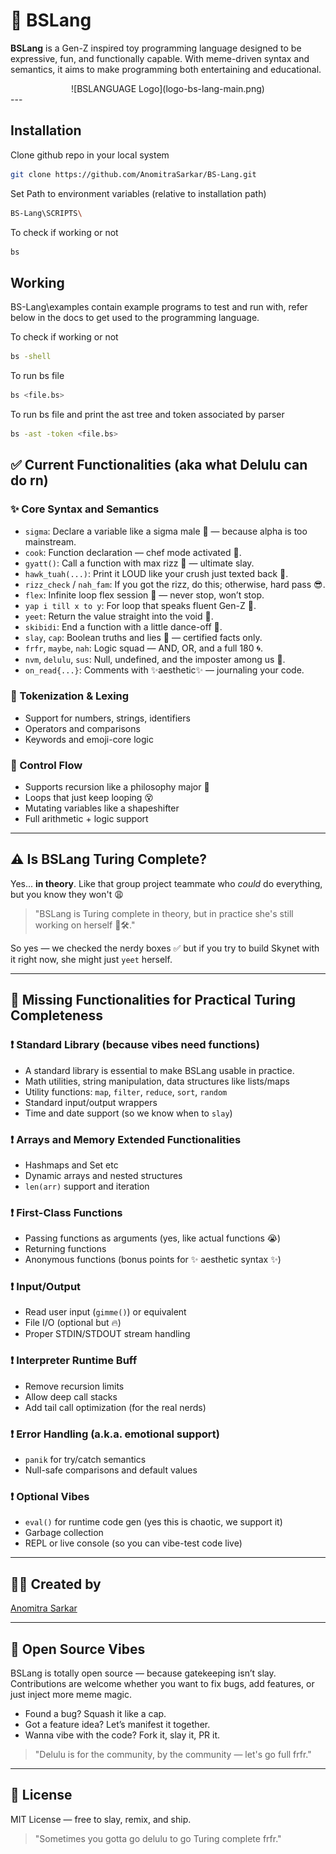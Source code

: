 # 📜 BSLang

**BSLang** is a Gen-Z inspired toy programming language designed to be expressive, fun, and functionally capable. With meme-driven syntax and semantics, it aims to make programming both entertaining and educational.

<center>
![BSLANGUAGE Logo](logo-bs-lang-main.png)
</center>
---

## Installation

Clone github repo in your local system

```bash
git clone https://github.com/AnomitraSarkar/BS-Lang.git
```

Set Path to environment variables (relative to installation path)

```bash
BS-Lang\SCRIPTS\
```

To check if working or not

```bash
bs
```

## Working

BS-Lang\examples contain example programs to test and run with, refer below in the docs to get used to the programming language.

To check if working or not

```bash
bs -shell
```

To run bs file

```bash
bs <file.bs>
```

To run bs file and print the ast tree and token associated by parser

```bash
bs -ast -token <file.bs>
```

## ✅ Current Functionalities (aka what Delulu can do rn)

### ✨ Core Syntax and Semantics

- `sigma`: Declare a variable like a sigma male 🧠 — because alpha is too mainstream.
- `cook`: Function declaration — chef mode activated 🍳.
- `gyatt()`: Call a function with max rizz 👑 — ultimate slay.
- `hawk_tuah(...)`: Print it LOUD like your crush just texted back 📢.
- `rizz_check` / `nah_fam`: If you got the rizz, do this; otherwise, hard pass 😎.
- `flex`: Infinite loop flex session 💪 — never stop, won’t stop.
- `yap i till x to y`: For loop that speaks fluent Gen-Z 🧢.
- `yeet`: Return the value straight into the void 🚀.
- `skibidi`: End a function with a little dance-off 🎤.
- `slay`, `cap`: Boolean truths and lies 💅 — certified facts only.
- `frfr`, `maybe`, `nah`: Logic squad — AND, OR, and a full 180 🌀.
- `nvm`, `delulu`, `sus`: Null, undefined, and the imposter among us 🤨.
- `on_read{...}`: Comments with ✨aesthetic✨ — journaling your code.

### 🧠 Tokenization & Lexing

- Support for numbers, strings, identifiers
- Operators and comparisons
- Keywords and emoji-core logic

### 🔁 Control Flow

- Supports recursion like a philosophy major 🤯
- Loops that just keep looping 😵
- Mutating variables like a shapeshifter
- Full arithmetic + logic support

---

## ⚠️ Is BSLang Turing Complete?

Yes... **in theory**. Like that group project teammate who _could_ do everything, but you know they won't 😩

> "BSLang is Turing complete in theory, but in practice she's still working on herself 💅🛠️."

So yes — we checked the nerdy boxes ✅ but if you try to build Skynet with it right now, she might just `yeet` herself.

---

## 🔧 Missing Functionalities for Practical Turing Completeness

### ❗ Standard Library (because vibes need functions)

- A standard library is essential to make BSLang usable in practice.
- Math utilities, string manipulation, data structures like lists/maps
- Utility functions: `map`, `filter`, `reduce`, `sort`, `random`
- Standard input/output wrappers
- Time and date support (so we know when to `slay`)

### ❗ Arrays and Memory Extended Functionalities

- Hashmaps and Set etc
- Dynamic arrays and nested structures
- `len(arr)` support and iteration

### ❗ First-Class Functions

- Passing functions as arguments (yes, like actual functions 😭)
- Returning functions
- Anonymous functions (bonus points for ✨ aesthetic syntax ✨)

### ❗ Input/Output

- Read user input (`gimme()`) or equivalent
- File I/O (optional but 🔥)
- Proper STDIN/STDOUT stream handling

### ❗ Interpreter Runtime Buff

- Remove recursion limits
- Allow deep call stacks
- Add tail call optimization (for the real nerds)

### ❗ Error Handling (a.k.a. emotional support)

- `panik` for try/catch semantics
- Null-safe comparisons and default values

### ❗ Optional Vibes

- `eval()` for runtime code gen (yes this is chaotic, we support it)
- Garbage collection
- REPL or live console (so you can vibe-test code live)

---

## 👨‍💻 Created by

[Anomitra Sarkar](https://github.com/AnomitraSarkar)

---

## 🤝 Open Source Vibes

BSLang is totally open source — because gatekeeping isn’t slay. Contributions are welcome whether you want to fix bugs, add features, or just inject more meme magic.

- Found a bug? Squash it like a cap.
- Got a feature idea? Let’s manifest it together.
- Wanna vibe with the code? Fork it, slay it, PR it.

> "Delulu is for the community, by the community — let's go full frfr."

---

## 📄 License

MIT License — free to slay, remix, and ship.

> "Sometimes you gotta go delulu to go Turing complete frfr."
